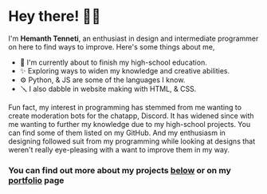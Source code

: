 # Hey there! 👋🏼
I'm **Hemanth Tenneti**, an enthusiast in design and intermediate programmer on here to find ways to improve.
Here's some things about me,
- 📑 I'm currently about to finish my high-school education. 
- ✨ Exploring ways to widen my knowledge and creative abilities. 
- ⚙️ Python, & JS are some of the languages I know. 
- 🪛 I also dabble in website making with HTML, & CSS. 

Fun fact, my interest in programming has stemmed from me wanting to create moderation bots for the chatapp, Discord. It has widened since with me wanting to further my knowledge due to my high-school projects.
You can find some of them listed on my GitHub. And my enthusiasm in designing followed suit from my programming while looking at designs that weren't really eye-pleasing with a want to improve them in my way.

### You can find out more about my projects [below](https://github.com/HemanthTenneti#you-can-find-out-more-about-my-projects-below-or-on-my-portfolio-page) or on my [portfolio](https://10eti.xyz) page
